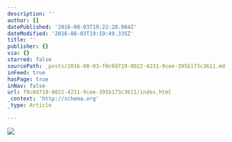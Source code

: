 ```yaml
---
description: ''
author: []
datePublished: '2016-08-03T19:22:28.084Z'
dateModified: '2016-08-03T19:19:49.335Z'
title: ''
publisher: {}
via: {}
starred: false
sourcePath: _posts/2016-08-03-f0c0d719-8022-4231-9cee-395b173c3611.md
inFeed: true
hasPage: true
inNav: false
url: f0c0d719-8022-4231-9cee-395b173c3611/index.html
_context: 'http://schema.org'
_type: Article

---
```

![](https://the-grid-user-content.s3-us-west-2.amazonaws.com/1b853154-d6c8-422e-87b2-0dfd6a78b338.png)